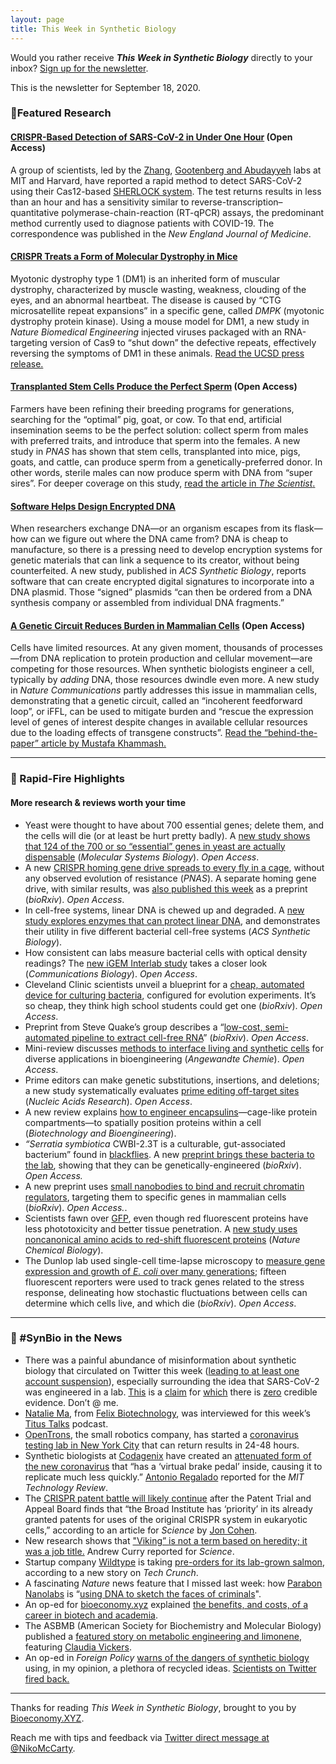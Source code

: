 ```yaml
---
layout: page
title: This Week in Synthetic Biology
---
```


Would you rather receive **_This Week in Synthetic Biology_** directly to your inbox? [Sign up for the newsletter](https://synbio.substack.com/).

This is the newsletter for September 18, 2020.

### 🧬Featured Research

#### [CRISPR-Based Detection of SARS-CoV-2 in Under One Hour](https://www.nejm.org/doi/full/10.1056/NEJMc2026172) (Open Access)

A group of scientists, led by the [Zhang](https://mcgovern.mit.edu/profile/feng-zhang/), [Gootenberg and Abudayyeh](https://www.abugootlab.org/) labs at MIT and Harvard, have reported a rapid method to detect SARS-CoV-2 using their Cas12-based [SHERLOCK system](https://blog.addgene.org/finding-nucleic-acids-with-sherlock-and-detectr). The test returns results in less than an hour and has a sensitivity similar to reverse-transcription–quantitative polymerase-chain-reaction (RT-qPCR) assays, the predominant method currently used to diagnose patients with COVID-19. The correspondence was published in the *New England Journal of Medicine*.

#### [CRISPR Treats a Form of Molecular Dystrophy in Mice](https://www.nature.com/articles/s41551-020-00607-7)

Myotonic dystrophy type 1 (DM1) is an inherited form of muscular dystrophy, characterized by muscle wasting, weakness, clouding of the eyes, and an abnormal heartbeat. The disease is caused by “CTG microsatellite repeat expansions” in a specific gene, called *DMPK* (myotonic dystrophy protein kinase). Using a mouse model for DM1, a new study in *Nature Biomedical Engineering* injected viruses packaged with an RNA-targeting version of Cas9 to “shut down” the defective repeats, effectively reversing the symptoms of DM1 in these animals. [Read the UCSD press release.](https://health.ucsd.edu/news/releases/Pages/2020-09-14-twist-on-crispr-gene-editing-treats-adult-onset-muscular-dysrophy-in-mice.aspx)

#### [Transplanted Stem Cells Produce the Perfect Sperm](https://www.pnas.org/content/early/2020/09/08/2010102117) (Open Access)

Farmers have been refining their breeding programs for generations, searching for the “optimal” pig, goat, or cow. To that end, artificial insemination seems to be the perfect solution: collect sperm from males with preferred traits, and introduce that sperm into the females. A new study in *PNAS* has shown that stem cells, transplanted into mice, pigs, goats, and cattle, can produce sperm from a genetically-preferred donor. In other words, sterile males can now produce sperm with DNA from “super sires”. For deeper coverage on this study, [read the article in ](https://www.the-scientist.com/news-opinion/transplanted-stem-cells-produce-sperm-in-sterilized-livestock-67936)[*The Scientist*](https://www.the-scientist.com/news-opinion/transplanted-stem-cells-produce-sperm-in-sterilized-livestock-67936)[.](https://www.the-scientist.com/news-opinion/transplanted-stem-cells-produce-sperm-in-sterilized-livestock-67936)

#### [Software Helps Design Encrypted DNA](https://pubs.acs.org/doi/10.1021/acssynbio.0c00401)

When researchers exchange DNA—or an organism escapes from its flask—how can we figure out where the DNA came from? DNA is cheap to manufacture, so there is a pressing need to develop encryption systems for genetic materials that can link a sequence to its creator, without being counterfeited. A new study, published in *ACS Synthetic Biology*, reports software that can create encrypted digital signatures to incorporate into a DNA plasmid. Those “signed” plasmids “can then be ordered from a DNA synthesis company or assembled from individual DNA fragments.”

#### [A Genetic Circuit Reduces Burden in Mammalian Cells](https://www.nature.com/articles/s41467-020-18392-x) (Open Access)

Cells have limited resources. At any given moment, thousands of processes—from DNA replication to protein production and cellular movement—are competing for those resources. When synthetic biologists engineer a cell, typically by *adding* DNA, those resources dwindle even more. A new study in *Nature Communications* partly addresses this issue in mammalian cells, demonstrating that a genetic circuit, called an “incoherent feedforward loop”, or iFFL, can be used to mitigate burden and “rescue the expression level of genes of interest despite changes in available cellular resources due to the loading effects of transgene constructs”. [Read the “behind-the-paper” article by Mustafa Khammash.](https://bioengineeringcommunity.nature.com/posts/respecting-resource-limitations-frees-genetic-circuit-design)

***

### 🧫 Rapid-Fire Highlights

#### More research & reviews worth your time

* Yeast were thought to have about 700 essential genes; delete them, and the cells will die (or at least be hurt pretty badly). A [new study shows that 124 of the 700 or so “essential” genes in yeast are actually dispensable](https://www.embopress.org/doi/full/10.15252/msb.20209828) (*Molecular Systems Biology*). *Open Access*.
* A new [CRISPR homing gene drive spreads to every fly in a cage](https://www.pnas.org/content/early/2020/09/11/2004373117), without any observed evolution of resistance (*PNAS*). A separate homing gene drive, with similar results, was [also published this week](https://www.biorxiv.org/content/10.1101/2020.08.21.261610v4) as a preprint (*bioRxiv*). *Open Access*.
* In cell-free systems, linear DNA is chewed up and degraded. A [new study explores enzymes that can protect linear DNA](https://pubs.acs.org/doi/10.1021/acssynbio.0c00277), and demonstrates their utility in five different bacterial cell-free systems (*ACS Synthetic Biology*).
* How consistent can labs measure bacterial cells with optical density readings? The [new iGEM Interlab study](https://www.nature.com/articles/s42003-020-01127-5) takes a closer look (*Communications Biology*). *Open Access*.
* Cleveland Clinic scientists unveil a blueprint for a [cheap, automated device for culturing bacteria](https://www.biorxiv.org/content/10.1101/729434v3), configured for evolution experiments. It’s so cheap, they think high school students could get one (*bioRxiv*). *Open Access*.
* Preprint from Steve Quake’s group describes a “[low-cost, semi-automated pipeline to extract cell-free RNA](https://www.biorxiv.org/content/10.1101/2020.08.18.256545v2.abstract?%3Fcollection=)” (*bioRxiv*). *Open Access*.
* Mini-review discusses [methods to interface living and synthetic cells](https://onlinelibrary.wiley.com/doi/abs/10.1002/anie.202006941) for diverse applications in bioengineering (*Angewandte Chemie*). *Open Access*.
* Prime editors can make genetic substitutions, insertions, and deletions; a new study systematically evaluates [prime editing off-target sites](https://academic.oup.com/nar/advance-article/doi/10.1093/nar/gkaa764/5907964) (*Nucleic Acids Research*). *Open Access*.
* A new review explains [how to engineer encapsulins](https://onlinelibrary.wiley.com/doi/abs/10.1002/bit.27564)—cage-like protein compartments—to spatially position proteins within a cell (*Biotechnology and Bioengineering*).
* *“Serratia symbiotica* CWBI-2.3T is a culturable, gut-associated bacterium” found in [blackflies](https://en.wikipedia.org/wiki/Black_bean_aphid). A new [preprint brings these bacteria to the lab](https://www.biorxiv.org/content/10.1101/2020.09.15.299214v1.abstract?%3Fcollection=), showing that they can be genetically-engineered (*bioRxiv*). *Open Access.*
* A new preprint uses [small nanobodies to bind and recruit chromatin regulators](https://www.biorxiv.org/content/10.1101/2020.09.09.290015v1.full.pdf), targeting them to specific genes in mammalian cells (*bioRxiv*). *Open Access.*.
* Scientists fawn over [GFP](https://en.wikipedia.org/wiki/Green_fluorescent_protein), even though red fluorescent proteins have less phototoxicity and better tissue penetration. A [new study uses noncanonical amino acids to red-shift fluorescent proteins](https://www.nature.com/articles/s41589-020-0641-7) (*Nature Chemical Biology*).
* The Dunlop lab used single-cell time-lapse microscopy to [measure gene expression and growth of ](https://www.biorxiv.org/content/10.1101/2020.09.14.297101v1.abstract?%3Fcollection=)[*E. coli*](https://www.biorxiv.org/content/10.1101/2020.09.14.297101v1.abstract?%3Fcollection=)[ over many generations](https://www.biorxiv.org/content/10.1101/2020.09.14.297101v1.abstract?%3Fcollection=); fifteen fluorescent reporters were used to track genes related to the stress response, delineating how stochastic fluctuations between cells can determine which cells live, and which die (*bioRxiv*). *Open Access*.

***

### 📰 #SynBio in the News

* There was a painful abundance of misinformation about synthetic biology that circulated on Twitter this week ([leading to at least one account suspension](https://www.newsweek.com/twitter-suspends-dr-li-meng-yan-wuhan-lab-coronavirus-covid19-1532193)), especially surrounding the idea that SARS-CoV-2 was engineered in a lab. [This](https://www.livescience.com/coronavirus-not-human-made-in-lab.html) is a [claim](https://www.cidrap.umn.edu/news-perspective/2020/05/scientists-exactly-zero-evidence-covid-19-came-lab) for [which](https://www.sciencenews.org/article/coronavirus-covid-19-not-human-made-lab-genetic-analysis-nature) there is [zero](https://www.sciencealert.com/here-s-how-we-know-coronavirus-was-not-made-in-the-lab) credible evidence. Don’t @ me.
* [Natalie Ma](https://twitter.com/NatalieMaPhD), from [Felix Biotechnology](https://www.felixbt.com/), was interviewed for this week’s [Titus Talks](https://anchor.fm/1alexandertitus/episodes/Engineering-viruses--planning-for-mars--and-traveling-the-world-ejkeql) podcast.
* [OpenTrons](https://opentrons.com/), the small robotics company, has started a [coronavirus testing lab in New York City](https://www.nytimes.com/2020/09/16/nyregion/nyc-coronavirus-lab-tests.html) that can return results in 24-48 hours.
* Synthetic biologists at [Codagenix](https://codagenix.com/) have created an [attenuated form of the new coronavirus](https://www.technologyreview.com/2020/09/16/1008442/synthetic-biologists-have-created-a-slow-growing-version-of-the-coronavirus-to-give-as-a-vaccine/) that “has a ‘virtual brake pedal’ inside, causing it to replicate much less quickly.” [Antonio Regalado](https://www.technologyreview.com/author/antonio-regalado/) reported for the *MIT Technology Review*.
* The [CRISPR patent battle will likely continue](https://www.sciencemag.org/news/2020/09/latest-round-crispr-patent-battle-has-apparent-victor-fight-continues) after the Patent Trial and Appeal Board finds that “the Broad Institute has ‘priority’ in its already granted patents for uses of the original CRISPR system in eukaryotic cells,” according to an article for *Science* by [Jon Cohen](https://www.sciencemag.org/author/jon-cohen).
* New research shows that ["Viking” is not a term based on heredity; it was a job title.](https://www.sciencemag.org/news/2020/09/viking-was-job-description-not-matter-heredity-massive-ancient-dna-study-shows) Andrew Curry reported for *Science*.
* Startup company [Wildtype](https://www.wildtypefoods.com/about) is taking [pre-orders for its lab-grown salmon](https://techcrunch.com/2020/09/11/wildtype-is-opening-up-a-pre-order-list-for-select-chefs-as-it-focuses-on-sushi-grade-salmon/), according to a new story on *Tech Crunch*.
* A fascinating *Nature* news feature that I missed last week: how [Parabon Nanolabs](https://parabon-nanolabs.com/) is “[using DNA to sketch the faces of criminals](https://www.nature.com/articles/d41586-020-02545-5)".
* An op-ed for [bioeconomy.xyz](https://medium.com/bioeconomy-xyz) explained [the benefits, and costs, of a career in biotech and academia](https://medium.com/bioeconomy-xyz/should-you-go-into-biotech-or-academia-c58e5cc0a8d6).
* The ASBMB (American Society for Biochemistry and Molecular Biology) published a [featured story on metabolic engineering and limonene](https://www.asbmb.org/asbmb-today/science/090220/a-zest-for-synthetic-biology), featuring [Claudia Vickers](https://aibn.uq.edu.au/profile/3073/claudia-vickers).
* An op-ed in *Foreign Policy* [warns of the dangers of synthetic biology](https://foreignpolicy.com/2020/09/11/crispr-pandemic-gene-editing-virus/) using, in my opinion, a plethora of recycled ideas. [Scientists on Twitter fired back.](https://twitter.com/UrnovFyodor/status/1304822349695348737)

***

Thanks for reading *This Week in Synthetic Biology*, brought to you by [Bioeconomy.XYZ](https://medium.com/bioeconomy-xyz).

Reach me with tips and feedback via [Twitter direct message at @NikoMcCarty](https://twitter.com/NikoMcCarty).